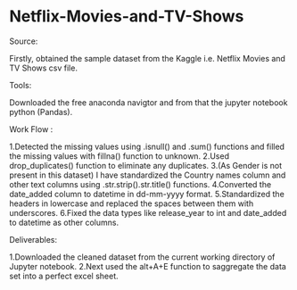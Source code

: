 # Netflix-Movies-and-TV-Shows
Source: 

Firstly, obtained the sample dataset from the Kaggle i.e. Netflix Movies and TV Shows csv file.

Tools:  

Downloaded the free anaconda navigtor and from that the jupyter notebook python (Pandas).

Work Flow :

1.Detected the missing values using .isnull() and .sum() functions and filled the missing values with fillna() function to unknown.
2.Used drop_duplicates() function to eliminate any duplicates.
3.(As Gender is not present in this dataset) I have standardized the Country names column and other text columns using .str.strip().str.title() functions.
4.Converted the date_added column to datetime in dd-mm-yyyy format.
5.Standardized the headers in lowercase and replaced the spaces between them with underscores.
6.Fixed the data types like release_year to int and date_added to datetime as other columns.

Deliverables:

1.Downloaded the cleaned dataset from the current working directory of Jupyter notebook.
2.Next used the alt+A+E function to saggregate the data set into a perfect excel sheet.
